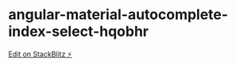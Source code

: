 # angular-material-autocomplete-index-select-hqobhr

[Edit on StackBlitz ⚡️](https://stackblitz.com/edit/angular-material-autocomplete-index-select-hqobhr)
